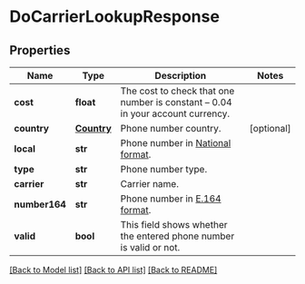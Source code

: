 # DoCarrierLookupResponse

## Properties
Name | Type | Description | Notes
------------ | ------------- | ------------- | -------------
**cost** | **float** | The cost to check that one number is constant – 0.04 in your account currency. | 
**country** | [**Country**](Country.md) | Phone number country. | [optional] 
**local** | **str** | Phone number in [National format](https://en.wikipedia.org/wiki/National_conventions_for_writing_telephone_numbers). | 
**type** | **str** | Phone number type. | 
**carrier** | **str** | Carrier name. | 
**number164** | **str** | Phone number in [E.164 format](https://en.wikipedia.org/wiki/E.164). | 
**valid** | **bool** | This field shows whether the entered phone number is valid or not. | 

[[Back to Model list]](../README.md#documentation-for-models) [[Back to API list]](../README.md#documentation-for-api-endpoints) [[Back to README]](../README.md)


